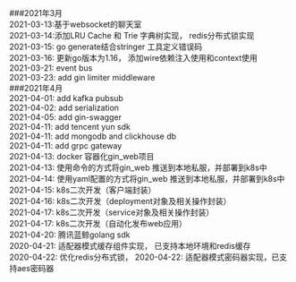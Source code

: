 ###2021年3月  
2021-03-13:基于websocket的聊天室    
2021-03-14:添加LRU Cache 和 Trie 字典树实现， redis分布式锁实现  
2021-03-15: go generate结合stringer 工具定义错误码  
2021-03-16: 更新go版本为1.16， 添加wire依赖注入使用和context使用  
2021-03-21: event bus  
2021-03-23: add gin limiter middleware  
###2021年4月  
2021-04-01: add kafka pubsub     
2021-04-02: add serialization  
2021-04-05: add gin-swagger  
2021-04-11: add tencent yun sdk  
2021-04-11: add mongodb and clickhouse db   
2021-04-11: add grpc gateway  
2021-04-13: docker 容器化gin_web项目  
2021-04-13: 使用命令的方式将gin_web 推送到本地私服，并部署到k8s中  
2021-04-14: 使用yaml配置的方式将gin_web 推送到本地私服，并部署到k8s中  
2021-04-15: k8s二次开发（客户端封装）  
2021-04-16: k8s二次开发（deployment对象及相关操作封装）  
2021-04-17: k8s二次开发（service对象及相关操作封装）  
2021-04-17: k8s二次开发（自动化发布web应用）  
2021-04-20: 腾讯蓝鲸golang sdk  
2020-04-21: 适配器模式缓存组件实现， 已支持本地环境和redis缓存  
2020-04-22: 优化redis分布式锁，
2020-04-22: 适配器模式密码器实现，已支持aes密码器  